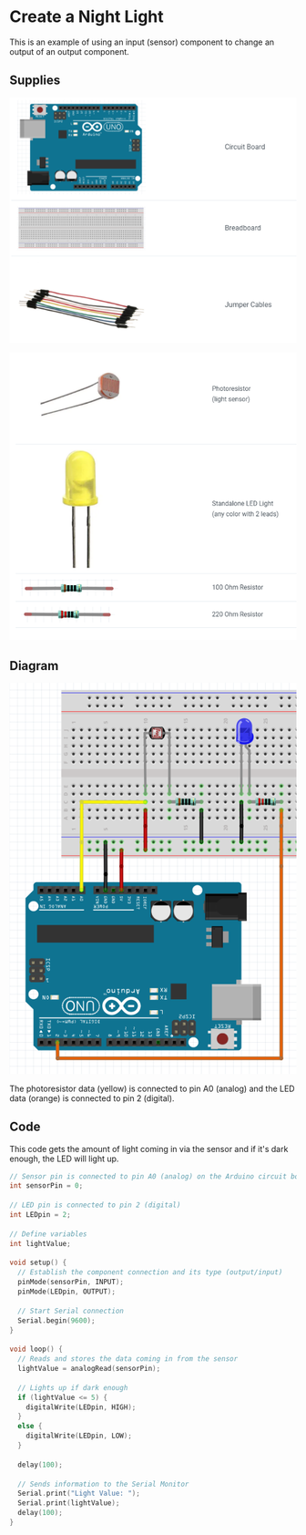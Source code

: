# Create a Night Light

This is an example of using an input (sensor) component to change an output of an output component.

## Supplies

![](<../../.gitbook/assets/image (520).png>)

![](<../../.gitbook/assets/image (521).png>)

## Diagram

![](<../../.gitbook/assets/image (522).png>)

The photoresistor data (yellow) is connected to pin A0 (analog) and the LED data (orange) is connected to pin 2 (digital).

## Code

This code gets the amount of light coming in via the sensor and if it's dark enough, the LED will light up.

```c
// Sensor pin is connected to pin A0 (analog) on the Arduino circuit board
int sensorPin = 0;

// LED pin is connected to pin 2 (digital)
int LEDpin = 2;

// Define variables
int lightValue;

void setup() {
  // Establish the component connection and its type (output/input)
  pinMode(sensorPin, INPUT);
  pinMode(LEDpin, OUTPUT);
  
  // Start Serial connection
  Serial.begin(9600);
}

void loop() {
  // Reads and stores the data coming in from the sensor
  lightValue = analogRead(sensorPin);

  // Lights up if dark enough
  if (lightValue <= 5) {
    digitalWrite(LEDpin, HIGH);
  }
  else {
    digitalWrite(LEDpin, LOW);
  }
  
  delay(100);

  // Sends information to the Serial Monitor
  Serial.print("Light Value: ");
  Serial.print(lightValue);
  delay(100);
}
```
